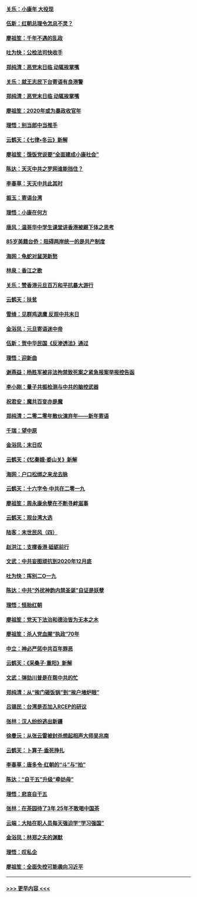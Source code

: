 #### [关乐：小康年 大役现](../pages/nsc993/n11774213.md?t=01080955) 
#### [伍新：红朝总理令怎总不灵？](../pages/nsc993/n11770813.md?t=01080955) 
#### [廖祖笙：千年不遇的乱政](../pages/nsc993/n11770373.md?t=01080955) 
#### [吐为快：公检法司快收手](../pages/nsc993/n11770359.md?t=01080955) 
#### [郑纯清：恶党末日临 动辄挨掌嘴](../pages/nsc993/n11769912.md?t=01080955) 
#### [关乐：就王志民下台寄语有良港警](../pages/nsc993/n11769903.md?t=01080955) 
#### [郑纯清：恶党末日临 动辄挨掌嘴](../pages/nsc993/n11769356.md?t=01080955) 
#### [廖祖笙：2020年或为暴政收官年](../pages/nsc993/n11768216.md?t=01080955) 
#### [理悟：别当郎中当推手](../pages/nsc993/n11768243.md?t=01080955) 
#### [云鹤天：《七律▪冬云》新解](../pages/nsc993/n11768204.md?t=01080955) 
#### [廖祖笙：饿饭党说要“全面建成小康社会”](../pages/nsc993/n11767482.md?t=01080955) 
#### [陈达：天灭中共之罗网谁能挡住？](../pages/nsc993/n11767465.md?t=01080955) 
#### [李春草：天灭中共此其时](../pages/nsc993/n11767452.md?t=01080955) 
#### [振玉：寄语台湾](../pages/nsc993/n11767432.md?t=01080955) 
#### [理悟：小康在何方](../pages/nsc993/n11767394.md?t=01080955) 
#### [唐风：温哥华中学生课堂讲香港被踢下体之思考](../pages/nsc993/n11766848.md?t=01080955) 
#### [85岁美籍台侨：阻碍两岸统一的是共产制度](../pages/nsc993/n11765043.md?t=01080955) 
#### [海网：龟蛇对鼠哭新愁](../pages/nsc993/n11764895.md?t=01080955) 
#### [林泉：香江之歌](../pages/nsc993/n11764415.md?t=01080955) 
#### [关乐：赞香港元旦百万和平抗暴大游行](../pages/nsc993/n11764382.md?t=01080955) 
#### [云鹤天：扶贫](../pages/nsc993/n11764245.md?t=01080955) 
#### [雪绮：见群鸡退鹰  反观中共末日](../pages/nsc993/n11762112.md?t=01080955) 
#### [金浴凤：元旦寄语迷中帝](../pages/nsc993/n11761788.md?t=01080955) 
#### [伍新：贺中华民国《反渗透法》通过](../pages/nsc993/n11761994.md?t=01080955) 
#### [理悟：迎新曲](../pages/nsc993/n11761152.md?t=01080955) 
#### [谢燕益：杨胜军被非法拘禁致死案之紧急报案举报控告函](../pages/nsc993/n11756134.md?t=01080955) 
#### [李小刚：量子共振检测与中共的脑控武器](../pages/nsc993/n11754518.md?t=01080955) 
#### [祝君安：魔共百变亦是魔](../pages/nsc993/n11754469.md?t=01080955) 
#### [郑纯清：二零二零年散伙演弃年——新年寄语](../pages/nsc993/n11754195.md?t=01080955) 
#### [千瑞：望中原](../pages/nsc993/n11754159.md?t=01080955) 
#### [金浴凤：末日叹](../pages/nsc993/n11752359.md?t=01080955) 
#### [云鹤天：《忆秦娥‧娄山关》新解](../pages/nsc993/n11752348.md?t=01080955) 
#### [海网：户口松绑之来龙去脉](../pages/nsc993/n11752328.md?t=01080955) 
#### [云鹤天：十六字令‧中共在二零一九](../pages/nsc993/n11752305.md?t=01080955) 
#### [廖祖笙：周永康余孽在不断寻衅滋事](../pages/nsc993/n11751013.md?t=01080955) 
#### [云鹤天：观台湾大选](../pages/nsc993/n11751007.md?t=01080955) 
#### [陆客：末世民风（四）](../pages/nsc993/n11749203.md?t=01080955) 
#### [赵洪江：支撑香港 砥砺前行](../pages/nsc993/n11748482.md?t=01080955) 
#### [文武：中共妄图顽抗到2020年12月底](../pages/nsc993/n11748446.md?t=01080955) 
#### [吐为快：挥别二O一九](../pages/nsc993/n11748411.md?t=01080955) 
#### [陈达：中共“外扰神韵内禁圣诞”自证是妖孽](../pages/nsc993/n11748226.md?t=01080955) 
#### [理悟：怪胎红朝](../pages/nsc993/n11748206.md?t=01080955) 
#### [廖祖笙：党天下法治和德治皆为无本之木](../pages/nsc993/n11748135.md?t=01080955) 
#### [廖祖笙：杀人党血腥“执政”70年](../pages/nsc993/n11745144.md?t=01080955) 
#### [中立：神必严惩中共百年罪恶](../pages/nsc993/n11744970.md?t=01080955) 
#### [云鹤天：《采桑子‧重阳》新解](../pages/nsc993/n11744948.md?t=01080955) 
#### [文武：弹劾川普是在帮中共的忙](../pages/nsc993/n11744758.md?t=01080955) 
#### [郑纯清：从“挨门砸饭锅”到“挨户堵炉眼”](../pages/nsc993/n11744745.md?t=01080955) 
#### [吕锡民：台湾是否加入RCEP的研议](../pages/nsc993/n11744701.md?t=01080955) 
#### [张林：汉人纷纷逃出新疆](../pages/nsc993/n11743530.md?t=01080955) 
#### [徐曼沅：从张云雷被封杀想起相声大师吴兆南](../pages/nsc993/n11741816.md?t=01080955) 
#### [云鹤天：卜算子‧垂死挣扎](../pages/nsc993/n11739956.md?t=01080955) 
#### [李春草：唐多令‧红朝的“斗”与“拍”](../pages/nsc993/n11739830.md?t=01080955) 
#### [陈达：“自干五”升级“牵妨母”](../pages/nsc993/n11739724.md?t=01080955) 
#### [理悟：悲哀自干五](../pages/nsc993/n11739547.md?t=01080955) 
#### [张林：在茶园待了3年 25年不敢喝中国茶](../pages/nsc993/n11739240.md?t=01080955) 
#### [云端：大陆在职人员每天强迫学“学习强国”](../pages/nsc993/n11738735.md?t=01080955) 
#### [金浴凤：林郑之夫的渊默](../pages/nsc993/n11737735.md?t=01080955) 
#### [理悟：叹私企](../pages/nsc993/n11737715.md?t=01080955) 
#### [廖祖笙：全面失控可能袭向习近平](../pages/nsc993/n11737704.md?t=01080955) 

----
#### [ >>> 更早内容 <<< ](../indexes/nsc993-earlier.md)
